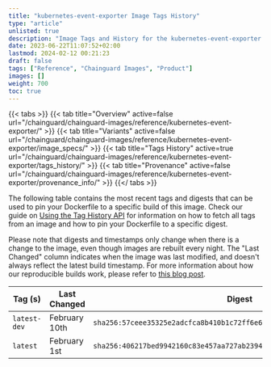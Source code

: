 ```yaml
---
title: "kubernetes-event-exporter Image Tags History"
type: "article"
unlisted: true
description: "Image Tags and History for the kubernetes-event-exporter Chainguard Image"
date: 2023-06-22T11:07:52+02:00
lastmod: 2024-02-12 00:21:23
draft: false
tags: ["Reference", "Chainguard Images", "Product"]
images: []
weight: 700
toc: true
---
```


{{< tabs >}}
{{< tab title="Overview" active=false url="/chainguard/chainguard-images/reference/kubernetes-event-exporter/" >}}
{{< tab title="Variants" active=false url="/chainguard/chainguard-images/reference/kubernetes-event-exporter/image_specs/" >}}
{{< tab title="Tags History" active=true url="/chainguard/chainguard-images/reference/kubernetes-event-exporter/tags_history/" >}}
{{< tab title="Provenance" active=false url="/chainguard/chainguard-images/reference/kubernetes-event-exporter/provenance_info/" >}}
{{</ tabs >}}

The following table contains the most recent tags and digests that can be used to pin your Dockerfile to a specific build of this image. Check our guide on [Using the Tag History API](/chainguard/chainguard-images/using-the-tag-history-api/) for information on how to fetch all tags from an image and how to pin your Dockerfile to a specific digest.

Please note that digests and timestamps only change when there is a change to the image, even though images are rebuilt every night. The "Last Changed" column indicates when the image was last modified, and doesn't always reflect the latest build timestamp. For more information about how our reproducible builds work, please refer to [this blog post](https://www.chainguard.dev/unchained/reproducing-chainguards-reproducible-image-builds).

| Tag (s)       | Last Changed  | Digest                                                                    |
|---------------|---------------|---------------------------------------------------------------------------|
|  `latest-dev` | February 10th | `sha256:57ceee35325e2adcfca8b410b1c72ff6e648566b09c1fde2d3f67e6cfacd3d6a` |
|  `latest`     | February 1st  | `sha256:406217bed9942160c83e457aa727ab23948b4b6c91f0de46decb9bc5e6788b64` |

